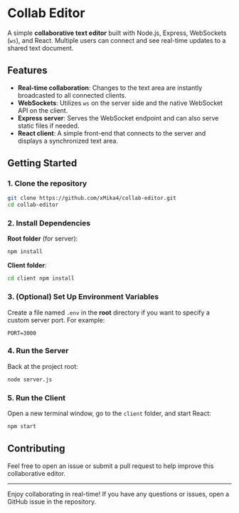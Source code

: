 # Collab Editor
A simple **collaborative text editor** built with Node.js, Express, WebSockets (`ws`), and React. Multiple users can connect and see real-time updates to a shared text document.

## Features
- **Real-time collaboration**: Changes to the text area are instantly broadcasted to all connected clients.
- **WebSockets**: Utilizes `ws` on the server side and the native WebSocket API on the client.
- **Express server**: Serves the WebSocket endpoint and can also serve static files if needed.
- **React client**: A simple front-end that connects to the server and displays a synchronized text area.

## Getting Started

### 1. Clone the repository
```bash
git clone https://github.com/xMika4/collab-editor.git
cd collab-editor
```
### 2. Install Dependencies

**Root folder** (for server):
``` bash
npm install
```

**Client folder**:
```bash
cd client npm install
```

### 3. (Optional) Set Up Environment Variables
Create a file named `.env` in the **root** directory if you want to specify a custom server port. For example:
```
PORT=3000
```

### 4. Run the Server
Back at the project root:
```bash
node server.js
```

### 5. Run the Client
Open a new terminal window, go to the `client` folder, and start React:
```bash
npm start
```

## Contributing
Feel free to open an issue or submit a pull request to help improve this collaborative editor.

---

Enjoy collaborating in real-time! If you have any questions or issues, open a GitHub issue in the repository.
